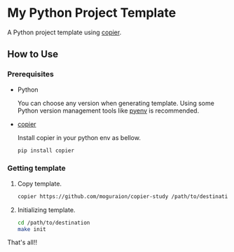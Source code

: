 # My Python Project Template

A Python project template using [copier](https://github.com/copier-org/copier).

## How to Use

### Prerequisites

- Python

    You can choose any version when generating template. Using some Python version management tools like [pyenv](https://github.com/pyenv/pyenv) is recommended.

- [copier](https://github.com/copier-org/copier)

    Install copier in your python env as bellow.

    ```sh
    pip install copier
    ```

### Getting template

1. Copy template.

    ```sh
    copier https://github.com/moguraion/copier-study /path/to/destination
    ```

2. Initializing template.

    ```sh
    cd /path/to/destination
    make init
    ```

That's all!!
